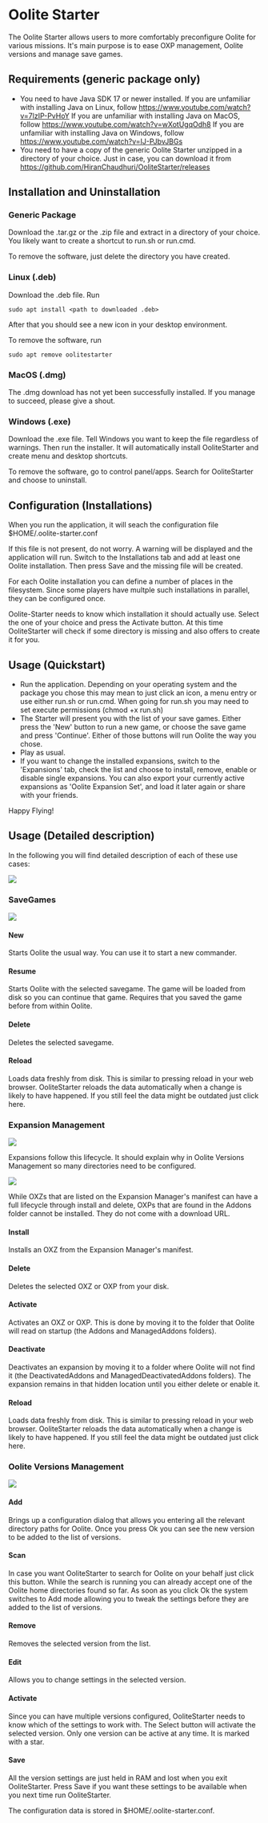 # Oolite Starter

The Oolite Starter allows users to more comfortably preconfigure Oolite
for various missions. It's main purpose is to ease OXP management, Oolite versions
and manage save games.

## Requirements (generic package only)

* You need to have Java SDK 17 or newer installed. 
  If you are unfamiliar with installing Java on Linux, follow
  https://www.youtube.com/watch?v=7lzIP-PvHoY
  If you are unfamiliar with installing Java on MacOS, follow
  https://www.youtube.com/watch?v=wXotUgqOdh8
  If you are unfamiliar with installing Java on Windows, follow
  https://www.youtube.com/watch?v=IJ-PJbvJBGs
* You need to have a copy of the generic Oolite Starter unzipped in a directory of
  your choice. Just in case, you can download it from
  https://github.com/HiranChaudhuri/OoliteStarter/releases

## Installation and Uninstallation

### Generic Package

Download the .tar.gz or the .zip file and extract in a directory of your choice.
You likely want to create a shortcut to run.sh or run.cmd.

To remove the software, just delete the directory you have created.

### Linux (.deb)

Download the .deb file. Run

    sudo apt install <path to downloaded .deb>

After that you should see a new icon in your desktop environment.

To remove the software, run

    sudo apt remove oolitestarter

### MacOS (.dmg)

The .dmg download has not yet been successfully installed. If you manage to
succeed, please give a shout.

### Windows (.exe)

Download the .exe file. Tell Windows you want to keep the file regardless of
warnings. Then run the installer. It will automatically install OoliteStarter
and create menu and desktop shortcuts.

To remove the software, go to control panel/apps. Search for OoliteStarter
and choose to uninstall.

## Configuration (Installations)

When you run the application, it will seach the configuration file
$HOME/.oolite-starter.conf

If this file is not present, do not worry. A warning will be displayed and the
application will run. Switch to the Installations tab and add at least one
Oolite installation. Then press Save and the missing file will be created.

For each Oolite installation you can define a number of places in the filesystem.
Since some players have multple such installations in parallel, they can be
configured once.

Oolite-Starter needs to know which installation it should actually use. Select
the one of your choice and press the Activate button. At this time OoliteStarter
will check if some directory is missing and also offers to create it for you.

## Usage (Quickstart)

* Run the application. Depending on your operating system and the package you 
  chose this may mean to just click an icon, a menu entry or use either 
  run.sh or run.cmd. When going for run.sh you may need to set execute
  permissions (chmod +x run.sh)
* The Starter will present you with the list of your save games. Either press
  the 'New' button to run a new game, or choose the save game and press 'Continue'.
  Either of those buttons will run Oolite the way you chose.
* Play as usual.
* If you want to change the installed expansions, switch to the 'Expansions' tab,
  check the list and choose to install, remove, enable or disable single expansions.
  You can also export your currently active expansions as 'Oolite Expansion Set',
  and load it later again or share with your friends.

Happy Flying!

## Usage (Detailed description)

In the following you will find detailed description of each of these use cases:

![](https://www.plantuml.com/plantuml/svg/TP5FImCn4CNl-HH3x_q2FKWN6gG75LhqFcmU4ioViZDP1V6xQxIuOul7UUybxvVCLfGdRJcv4uyl_0mwyenRpX1wTqHDCBA0xl5gfWEaPHXXXmI5JI1L3kx3_TwxycydBX9heJikNqf6qHMnq6BOndqHvPIkIlg9dJVoC6gS-SSOlCs3pzOLMCyU_1-yXvgYWfumTHIvX3pZi5vo3Y6OwJXoiMt8TSPtszx8FaJzxmKsrtVH8JUFWcb3w_NDiXuZBZzeHKlit1Obj9m-0G00)

### SaveGames

![](https://www.plantuml.com/plantuml/svg/SoWkIImgAStDuIf8JCvEJ4zL24uiItLFp4qjLgZcKb0eBKvDJYnELV1BBKVY1QKMb-Qc8WcufEQabgIYgCZ9JqpXgkNYiWejJYsoKj3LjGCRWk32J468m8n1YC3CuN98pKi1kX80)

#### New

Starts Oolite the usual way. You can use it to start a new commander.

#### Resume

Starts Oolite with the selected savegame. The game will be loaded from disk so
you can continue that game. Requires that you saved the game before from
within Oolite.

#### Delete

Deletes the selected savegame.

#### Reload

Loads data freshly from disk. This is similar to pressing reload in your web 
browser. OoliteStarter reloads the data automatically when a change is likely to
have happened. If you still feel the data might be outdated just click here.

### Expansion Management

![](https://www.plantuml.com/plantuml/svg/LOr1gi9G34NdMKNel1leuDD2t-0Fd1HSG6Y35DEqD7aYY7lNXw9nUC-vkMdDQVUy26mqdkd4MANhHchpgdWWVPA5rIiamw-u0M8s7iaO_zMSH0BfMTYvNFGfu6xq-K8lqQMVFhrLW0FBIbFf3Wdk0CtHU6-mhly-7mFgKqnTJ64-qB8ABUkK5ta0)

Expansions follow this lifecycle. It should explain why in Oolite Versions 
Management so many directories need to be configured.

![](https://www.plantuml.com/plantuml/svg/SoWkIImgAStDuOhMYbNGrRLJy4tCIqnFJN5CISdFAxPIyCm3giZ9uK8HLa2eSqbDJ2x9B4iiGMXnoInEJCf9vSAbGW7J5jSyX0w4Cg0weAki559ISr9BCCt3gP0BOGyUvs5r5vg3S5X0s0aEgNafm5050000)

While OXZs that are listed on the Expansion Manager's manifest can have a full
lifecycle through install and delete, OXPs that are found in the Addons folder
cannot be installed. They do not come with a download URL.

#### Install

Installs an OXZ from the Expansion Manager's manifest.

#### Delete

Deletes the selected OXZ or OXP from your disk.

#### Activate

Activates an OXZ or OXP. This is done by moving it to the folder that Oolite
will read on startup (the Addons and ManagedAddons folders).

#### Deactivate

Deactivates an expansion by moving it to a folder where Oolite will not find it
(the DeactivatedAddons and ManagedDeactivatedAddons folders).
The expansion remains in that hidden location until you either delete or enable
it.

#### Reload

Loads data freshly from disk. This is similar to pressing reload in your web 
browser. OoliteStarter reloads the data automatically when a change is likely to
have happened. If you still feel the data might be outdated just click here.

### Oolite Versions Management

![](https://www.plantuml.com/plantuml/svg/JP2_2eD03CRtF4LmzmKSYWuT74f1QVTm5yhHCnOJNKhVlQSk6N_v_doGLeqMMwSC7mflUZ5MzpadOtpoecaMnHj9kKyiLY4fzb8YEPCL4R-0k2e7KiOkHaTZ874uy3HllEU7tfslCPcl29OsiiFNUTz86yCFe7aeBmtMzMMVStZiUHvwH-UE3tlrR8UM9PP7_040)

#### Add

Brings up a configuration dialog that allows you entering all the relevant
directory paths for Oolite. Once you press Ok you can see the new version
to be added to the list of versions.

#### Scan

In case you want OoliteStarter to search for Oolite on your behalf just click
this button. While the search is running you can already accept one of the 
Oolite home directories found so far. As soon as you click Ok the system
switches to Add mode allowing you to tweak the settings before they are added
to the list of versions.

#### Remove

Removes the selected version from the list.

#### Edit

Allows you to change settings in the selected version.

#### Activate

Since you can have multiple versions configured, OoliteStarter needs to know
which of the settings to work with. The Select button will activate the selected
version. Only one version can be active at any time. It is marked with a star.

#### Save

All the version settings are just held in RAM and lost when you exit 
OoliteStarter. Press Save if you want these settings to be available when you
next time run OoliteStarter.

The configuration data is stored in $HOME/.oolite-starter.conf.